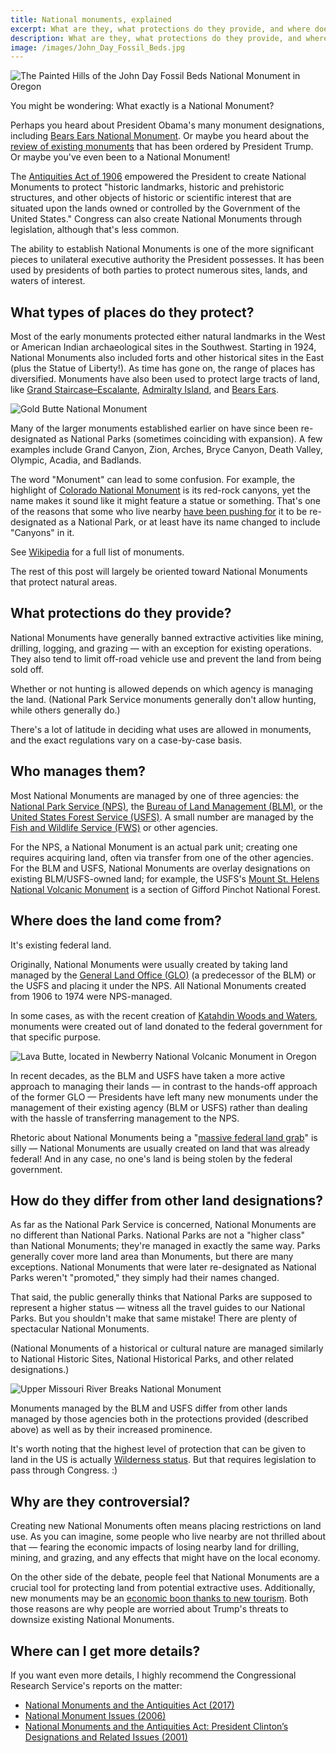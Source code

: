 ```yaml
---
title: National monuments, explained
excerpt: What are they, what protections do they provide, and where does the land come from?
description: What are they, what protections do they provide, and where does the land come from?
image: /images/John_Day_Fossil_Beds.jpg
---
```


![The Painted Hills of the John Day Fossil Beds National Monument in Oregon](/images/John_Day_Fossil_Beds.jpg)

You might be wondering: What exactly is a National Monument?

Perhaps you heard about President Obama's many monument designations, including [Bears Ears National Monument](https://en.wikipedia.org/wiki/Bears_Ears_National_Monument). Or maybe you heard about the [review of existing monuments](http://www.npr.org/sections/thetwo-way/2017/04/28/525883061/photos-see-the-sweeping-american-landscapes-under-review-by-trump) that has been ordered by President Trump. Or maybe you've even been to a National Monument!

The [Antiquities Act of 1906](https://en.wikipedia.org/wiki/Antiquities_Act) empowered the President to create National Monuments to protect "historic landmarks, historic and prehistoric structures, and other objects of historic or scientific interest that are situated upon the lands owned or controlled by the Government of the United States." Congress can also create National Monuments through legislation, although that's less common.

The ability to establish National Monuments is one of the more significant pieces to unilateral executive authority the President possesses. It has been used by presidents of both parties to protect numerous sites, lands, and waters of interest.


## What types of places do they protect?

Most of the early monuments protected either natural landmarks in the West or American Indian archaeological sites in the Southwest. Starting in 1924, National Monuments also included forts and other historical sites in the East (plus the Statue of Liberty!). As time has gone on, the range of places has diversified. Monuments have also been used to protect large tracts of land, like [Grand Staircase–Escalante](https://en.wikipedia.org/wiki/Grand_Staircase-Escalante_National_Monument), [Admiralty Island](https://en.wikipedia.org/wiki/Admiralty_Island_National_Monument), and [Bears Ears](https://en.wikipedia.org/wiki/Bears_Ears_National_Monument).

![Gold Butte National Monument](/images/Gold_Butte.jpg)

Many of the larger monuments established earlier on have since been re-designated as National Parks (sometimes coinciding with expansion). A few examples include Grand Canyon, Zion, Arches, Bryce Canyon, Death Valley, Olympic, Acadia, and Badlands.

The word "Monument" can lead to some confusion. For example, the highlight of [Colorado National Monument](https://en.wikipedia.org/wiki/Colorado_National_Monument) is its red-rock canyons, yet the name makes it sound like it might feature a statue or something. That's one of the reasons that some who live nearby [have been pushing for](http://www.nytimes.com/2012/06/17/us/debating-if-colorado-national-monument-should-be-a-national-park.html) it to be re-designated as a National Park, or at least have its name changed to include "Canyons" in it.

See [Wikipedia](https://en.wikipedia.org/wiki/List_of_National_Monuments_of_the_United_States) for a full list of monuments.

The rest of this post will largely be oriented toward National Monuments that protect natural areas.


## What protections do they provide?

National Monuments have generally banned extractive activities like mining, drilling, logging, and grazing — with an exception for existing operations. They also tend to limit off-road vehicle use and prevent the land from being sold off.

Whether or not hunting is allowed depends on which agency is managing the land. (National Park Service monuments generally don't allow hunting, while others generally do.)

There's a lot of latitude in deciding what uses are allowed in monuments, and the exact regulations vary on a case-by-case basis.


## Who manages them?

Most National Monuments are managed by one of three agencies: the [National Park Service (NPS)](https://en.wikipedia.org/wiki/National_Park_Service), the [Bureau of Land Management (BLM)](https://en.wikipedia.org/wiki/Bureau_of_Land_Management), or the [United States Forest Service (USFS)](https://en.wikipedia.org/wiki/United_States_Forest_Service).
A small number are managed by the [Fish and Wildlife Service (FWS)](https://en.wikipedia.org/wiki/United_States_Fish_and_Wildlife_Service) or other agencies.

For the NPS, a National Monument is an actual park unit; creating one requires acquiring land, often via transfer from one of the other agencies. For the BLM and USFS, National Monuments are overlay designations on existing BLM/USFS-owned land; for example, the USFS's [Mount St. Helens National Volcanic Monument](https://en.wikipedia.org/wiki/Mount_St._Helens_National_Volcanic_Monument) is a section of Gifford Pinchot National Forest.


## Where does the land come from?

It's existing federal land.

Originally, National Monuments were usually created by taking land managed by the [General Land Office (GLO)](https://en.wikipedia.org/wiki/General_Land_Office) (a predecessor of the BLM) or the USFS and placing it under the NPS. All National Monuments created from 1906 to 1974 were NPS-managed.

In some cases, as with the recent creation of [Katahdin Woods and Waters](https://en.wikipedia.org/wiki/Katahdin_Woods_and_Waters_National_Monument), monuments were created out of land donated to the federal government for that specific purpose.

![Lava Butte, located in Newberry National Volcanic Monument in Oregon](/images/Newberry_Lava_Butte.jpg)

In recent decades, as the BLM and USFS have taken a more active approach to managing their lands — in contrast to the hands-off approach of the former GLO — Presidents have left many new monuments under the management of their existing agency (BLM or USFS) rather than dealing with the hassle of transferring management to the NPS.

Rhetoric about National Monuments being a "[massive federal land grab](https://www.washingtonpost.com/news/energy-environment/wp/2017/04/25/zinke-to-review-large-national-monuments-created-since-1996-to-make-sure-the-people-have-a-voice/?utm_term=.bbff7e3127e7)" is silly — National Monuments are usually created on land that was already federal! And in any case, no one's land is being stolen by the federal government.


## How do they differ from other land designations?

As far as the National Park Service is concerned, National Monuments are no different than National Parks. National Parks are not a "higher class" than National Monuments; they're managed in exactly the same way. Parks generally cover more land area than Monuments, but there are many exceptions. National Monuments that were later re-designated as National Parks weren't "promoted," they simply had their names changed.

That said, the public generally thinks that National Parks are supposed to represent a higher status — witness all the travel guides to our National Parks. But you shouldn't make that same mistake! There are plenty of spectacular National Monuments.

(National Monuments of a historical or cultural nature are managed similarly to National Historic Sites, National Historical Parks, and other related designations.)

![Upper Missouri River Breaks National Monument](/images/Upper_Missouri_River_Breaks.jpg)

Monuments managed by the BLM and USFS differ from other lands managed by those agencies both in the protections provided (described above) as well as by their increased prominence.

It's worth noting that the highest level of protection that can be given to land in the US is actually [Wilderness status](https://en.wikipedia.org/wiki/National_Wilderness_Preservation_System). But that requires legislation to pass through Congress. :)


## Why are they controversial?

Creating new National Monuments often means placing restrictions on land use. As you can imagine, some people who live nearby are not thrilled about that — fearing the economic impacts of losing nearby land for drilling, mining, and grazing, and any effects that might have on the local economy.

On the other side of the debate, people feel that National Monuments are a crucial tool for protecting land from potential extractive uses. Additionally, new monuments may be an [economic boon thanks to new tourism](http://www.sltrib.com/opinion/5477759-155/op-ed-grand-staircase-escalante-national-monument-has). Both those reasons are why people are worried about Trump's threats to downsize existing National Monuments.


## Where can I get more details?

If you want even more details, I highly recommend the Congressional Research Service's reports on the matter:

- [National Monuments and the Antiquities Act (2017)](https://www.everycrsreport.com/files/20170130_R41330_e313e8a36511852dca4acb3687edf27c4ef3aab0.pdf)
- [National Monument Issues (2006)](https://www.everycrsreport.com/files/20060207_RS20902_0642be9d4e8af738b8a0c2588127673b7a89e808.pdf)
- [National Monuments and the Antiquities Act: President Clinton’s Designations and Related Issues (2001)](https://www.everycrsreport.com/files/20010628_RL30528_51e7ee36b7368d6934398c5f4f14f92bb11a201a.pdf)
